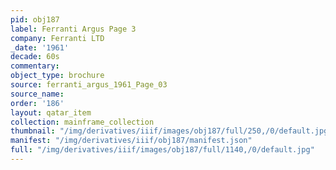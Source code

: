 ```yaml
---
pid: obj187
label: Ferranti Argus Page 3
company: Ferranti LTD
_date: '1961'
decade: 60s
commentary:
object_type: brochure
source: ferranti_argus_1961_Page_03
source_name:
order: '186'
layout: qatar_item
collection: mainframe_collection
thumbnail: "/img/derivatives/iiif/images/obj187/full/250,/0/default.jpg"
manifest: "/img/derivatives/iiif/obj187/manifest.json"
full: "/img/derivatives/iiif/images/obj187/full/1140,/0/default.jpg"
---
```

